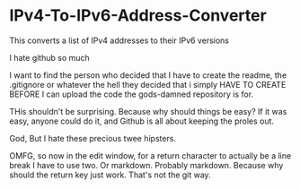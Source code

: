 # IPv4-To-IPv6-Address-Converter
This converts a list of IPv4 addresses to their IPv6 versions

I hate github so much

I want to find the person who decided that I have to create the readme, the .gitignore or whatever the hell they decided that i simply HAVE TO CREATE BEFORE I can upload the code the gods-damned repository is for.

THis shouldn't be surprising. Because why should things be easy? If it was easy, anyone could do it, and Github is all about keeping the proles out.

God, But I hate these precious twee hipsters.

OMFG, so now in the edit window, for a return character to actually be a line break I have to use two. Or markdown. Probably markdown. Because why should the return key just work. That's not the git way.
